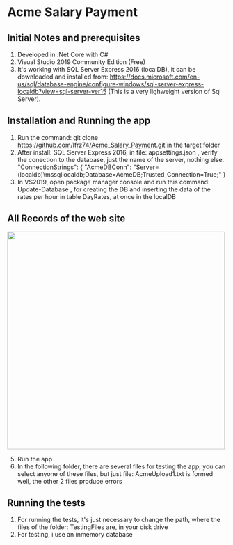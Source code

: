 # Acme Salary Payment
## Initial Notes and prerequisites
1. Developed in .Net Core with C#
2. Visual Studio 2019 Community Edition (Free)
3. It's working with SQL Server Express 2016 (localDB), it can be downloaded and installed from: https://docs.microsoft.com/en-us/sql/database-engine/configure-windows/sql-server-express-localdb?view=sql-server-ver15 (This is a very lighweight version of Sql Server).

## Installation and Running the app
1. Run the command: git clone  https://github.com/lfrz74/Acme_Salary_Payment.git in the target folder
2. After install: SQL Server Express 2016, in file: appsettings.json , verify the conection to the database, just the name of the server, nothing else. 
"ConnectionStrings": {
    "AcmeDBConn": "Server=(localdb)\\mssqllocaldb;Database=AcmeDB;Trusted_Connection=True;"
 }
3. In VS2019, open package manager console and run this command: Update-Database , for creating the DB and inserting the data of the rates per hour in table DayRates, at once in the localDB

<h2>All Records of the web site</h2>
<img src="Acme_Salary_Payment/Acme_Salary_Payment/Images/pm.PNG" width="500" heigth="250">

5. Run the app
6. In the following folder, there are several files for testing the app, you can select anyone of these files, but just file: AcmeUpload1.txt is formed well, the other 2 files produce errors

## Running the tests
1. For running the tests, it's just necessary to change the path, where the files of the folder: TestingFiles are, in your disk drive
2. For testing, i use an inmemory database
